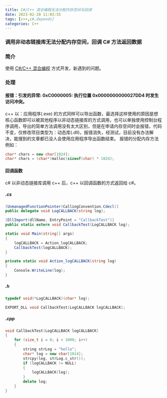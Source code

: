 ```yaml
---
title: C#/C++ 混合编程无法分配内存空间与回调
date: 2023-02-28 11:03:55
tags: [c++,c#,depends]
categories: C++
---
```

### 调用非动态链接库无法分配内存空间，回调 C# 方法返回数据
<!-- more -->
### 简介
使用 [C#/C++ 混合编程](https://sadness96.github.io/blog/2017/05/27/csharp-NPOIHelper/) 方式开发，新遇到的问题。

### 处理
#### 报错：引发的异常: 0xC0000005: 执行位置 0x0000000000027DD4 时发生访问冲突。
c++ 以：应用程序(.exe) 的方式同样可以导出函数，最选择这样使用的原因是想核心函数即可以被其他程序以非动态链接库的方式调用，也可以单独使用控制台程序调用，导出的简单方法调用没有太大区别，但是在申请内存空间时会报错，代码不变，仅修改项目类型为：动态库(.dll)，报错消失，经测试，目前没有办法解决，能搜到的文章都已没人会使用应用程序导出函数结束。
报错的分配内存方法例如：
``` cpp
char* chars = new char[1024];
char* chars = (char*)malloc(sizeof(char) * 1024);
```

#### 回调函数
c# 以非动态链接库调用 c++ 后，c++ 以回调函数的方式返回给 c#。

##### .cs
``` csharp
[UnmanagedFunctionPointer(CallingConvention.Cdecl)]
public delegate void LogCALLBACK(string log);

[DllImport(dllName, EntryPoint = "CallbackTest")]
public static extern void CallbackTest(LogCALLBACK log);

static void Main(string[] args)
{
	logCALLBACK = Action_logCALLBACK;
	CallbackTest(logCALLBACK);
}

private static void Action_logCALLBACK(string log)
{
	Console.WriteLine(log);
}
```

##### .h
``` cpp
typedef void(*LogCALLBACK)(char* log);

EXPORT_DLL void CallbackTest(LogCALLBACK logCALLBACK);
```

##### .cpp
``` cpp
void CallbackTest(LogCALLBACK logCALLBACK)
{
	for (size_t i = 0; i < 1000; i++)
	{
		string strLog = "hello";
		char* log = new char[1024];
		strcpy(log, strLog.c_str());
		if (logCALLBACK != NULL)
		{
			logCALLBACK(log);
		}
		delete log;
	}
}
```